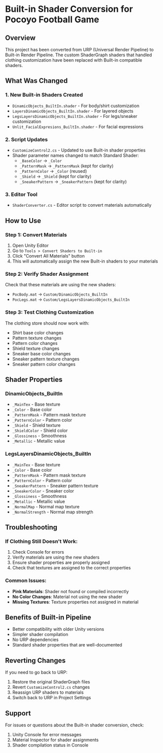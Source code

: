 # Built-in Shader Conversion for Pocoyo Football Game

## Overview
This project has been converted from URP (Universal Render Pipeline) to Built-in Render Pipeline. The custom ShaderGraph shaders that handled clothing customization have been replaced with Built-in compatible shaders.

## What Was Changed

### 1. New Built-in Shaders Created
- `DinamicObjects_BuiltIn.shader` - For body/shirt customization
- `LayersDinamicObjects_BuiltIn.shader` - For layered objects
- `LegsLayersDinamicObjects_BuiltIn.shader` - For legs/sneaker customization
- `Unlit_FacialExpresions_BuiltIn.shader` - For facial expressions

### 2. Script Updates
- `CustomizeControl2.cs` - Updated to use Built-in shader properties
- Shader parameter names changed to match Standard Shader:
  - `_BaseColor` → `_Color`
  - `_PatternMask` → `_PatternMask` (kept for clarity)
  - `_PatternColor` → `_Color` (reused)
  - `_Shield` → `_Shield` (kept for clarity)
  - `_SneakerPattern` → `_SneakerPattern` (kept for clarity)

### 3. Editor Tool
- `ShaderConverter.cs` - Editor script to convert materials automatically

## How to Use

### Step 1: Convert Materials
1. Open Unity Editor
2. Go to `Tools > Convert Shaders to Built-in`
3. Click "Convert All Materials" button
4. This will automatically assign the new Built-in shaders to your materials

### Step 2: Verify Shader Assignment
Check that these materials are using the new shaders:
- `PocBody.mat` → `Custom/DinamicObjects_BuiltIn`
- `PocLegs.mat` → `Custom/LegsLayersDinamicObjects_BuiltIn`

### Step 3: Test Clothing Customization
The clothing store should now work with:
- Shirt base color changes
- Pattern texture changes
- Pattern color changes
- Shield texture changes
- Sneaker base color changes
- Sneaker pattern texture changes
- Sneaker pattern color changes

## Shader Properties

### DinamicObjects_BuiltIn
- `_MainTex` - Base texture
- `_Color` - Base color
- `_PatternMask` - Pattern mask texture
- `_PatternColor` - Pattern color
- `_Shield` - Shield texture
- `_ShieldColor` - Shield color
- `_Glossiness` - Smoothness
- `_Metallic` - Metallic value

### LegsLayersDinamicObjects_BuiltIn
- `_MainTex` - Base texture
- `_Color` - Base color
- `_PatternMask` - Pattern mask texture
- `_PatternColor` - Pattern color
- `_SneakerPattern` - Sneaker pattern texture
- `_SneakerColor` - Sneaker color
- `_Glossiness` - Smoothness
- `_Metallic` - Metallic value
- `_NormalMap` - Normal map texture
- `_NormalStrength` - Normal map strength

## Troubleshooting

### If Clothing Still Doesn't Work:
1. Check Console for errors
2. Verify materials are using the new shaders
3. Ensure shader properties are properly assigned
4. Check that textures are assigned to the correct properties

### Common Issues:
- **Pink Materials**: Shader not found or compiled incorrectly
- **No Color Changes**: Material not using the new shader
- **Missing Textures**: Texture properties not assigned in material

## Benefits of Built-in Pipeline
- Better compatibility with older Unity versions
- Simpler shader compilation
- No URP dependencies
- Standard shader properties that are well-documented

## Reverting Changes
If you need to go back to URP:
1. Restore the original ShaderGraph files
2. Revert `CustomizeControl2.cs` changes
3. Reassign URP shaders to materials
4. Switch back to URP in Project Settings

## Support
For issues or questions about the Built-in shader conversion, check:
1. Unity Console for error messages
2. Material Inspector for shader assignments
3. Shader compilation status in Console
